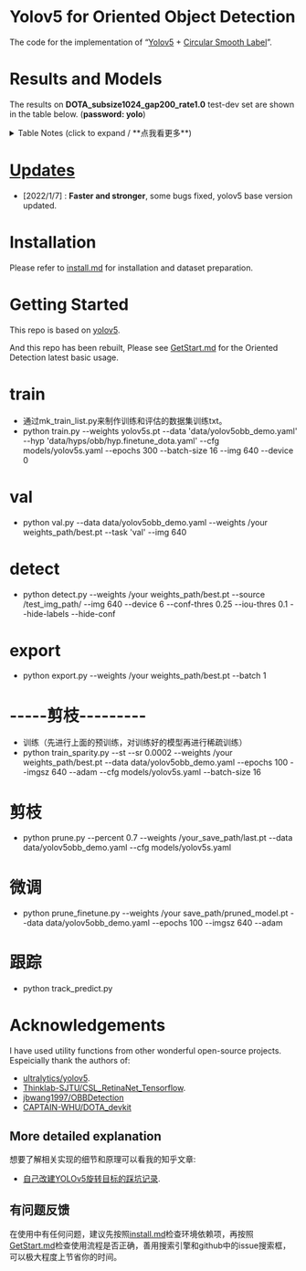 # Yolov5 for Oriented Object Detection

The code for the implementation of “[Yolov5](https://github.com/ultralytics/yolov5) + [Circular Smooth Label](https://arxiv.org/abs/2003.05597v2)”. 

# Results and Models
The results on **DOTA_subsize1024_gap200_rate1.0** test-dev set are shown in the table below. (**password: yolo**)


<details>
  <summary>Table Notes (click to expand / **点我看更多**)</summary>

* All checkpoints are trained to 300 epochs with [COCO pre-trained checkpoints](https://github.com/ultralytics/yolov5/releases/tag/v6.0), default settings and hyperparameters.
* **mAP<sup>test dota</sup>** values are for single-model single-scale on [DOTA](https://captain-whu.github.io/DOTA/index.html)(1024,1024,200,1.0) dataset.<br>Reproduce Example:
 ```shell
 python val.py --data 'data/dotav15_poly.yaml' --img 1024 --conf 0.01 --iou 0.4 --task 'test' --batch 16 --save-json --name 'dotav15_test_split'
 python tools/TestJson2VocClassTxt.py --json_path 'runs/val/dotav15_test_split/best_obb_predictions.json' --save_path 'runs/val/dotav15_test_split/obb_predictions_Txt'
 python DOTA_devkit/ResultMerge_multi_process.py --scrpath 'runs/val/dotav15_test_split/obb_predictions_Txt' --dstpath 'runs/val/dotav15_test_split/obb_predictions_Txt_Merged'
 zip the poly format results files and submit it to https://captain-whu.github.io/DOTA/evaluation.html
 ```
* **Speed** averaged over DOTAv1.5 val_split_subsize1024_gap200 images using a 2080Ti gpu. NMS + pre-process times is included.<br>Reproduce by `python val.py --data 'data/dotav15_poly.yaml' --img 1024 --task speed --batch 1`


</details>

# [Updates](./docs/ChangeLog.md)
- [2022/1/7] : **Faster and stronger**, some bugs fixed, yolov5 base version updated.


# Installation
Please refer to [install.md](./docs/install.md) for installation and dataset preparation.

# Getting Started 
This repo is based on [yolov5](https://github.com/ultralytics/yolov5). 

And this repo has been rebuilt, Please see [GetStart.md](./docs/GetStart.md) for the Oriented Detection latest basic usage.

# train 
* 通过mk_train_list.py来制作训练和评估的数据集训练txt。
* python train.py   --weights yolov5s.pt   --data 'data/yolov5obb_demo.yaml'   --hyp 'data/hyps/obb/hyp.finetune_dota.yaml' --cfg models/yolov5s.yaml   --epochs 300   --batch-size 16   --img 640   --device 0

# val
* python val.py --data data/yolov5obb_demo.yaml  --weights /your weights_path/best.pt --task 'val'  --img 640 

# detect
* python detect.py --weights /your weights_path/best.pt   --source /test_img_path/   --img 640 --device 6 --conf-thres 0.25 --iou-thres 0.1 --hide-labels --hide-conf

# export
* python export.py --weights /your weights_path/best.pt  --batch 1

# -----剪枝---------
* 训练（先进行上面的预训练，对训练好的模型再进行稀疏训练）
* python train_sparity.py --st --sr 0.0002 --weights /your weights_path/best.pt   --data data/yolov5obb_demo.yaml --epochs 100 --imgsz 640 --adam  --cfg models/yolov5s.yaml --batch-size 16

# 剪枝
* python prune.py --percent 0.7 --weights /your_save_path/last.pt --data data/yolov5obb_demo.yaml --cfg models/yolov5s.yaml

# 微调
* python prune_finetune.py --weights /your save_path/pruned_model.pt --data data/yolov5obb_demo.yaml  --epochs 100 --imgsz 640 --adam 

# 跟踪
* python track_predict.py

#  Acknowledgements
I have used utility functions from other wonderful open-source projects. Espeicially thank the authors of:

* [ultralytics/yolov5](https://github.com/ultralytics/yolov5).
* [Thinklab-SJTU/CSL_RetinaNet_Tensorflow](https://github.com/Thinklab-SJTU/CSL_RetinaNet_Tensorflow).
* [jbwang1997/OBBDetection](https://github.com/jbwang1997/OBBDetection)
* [CAPTAIN-WHU/DOTA_devkit](https://github.com/CAPTAIN-WHU/DOTA_devkit)
## More detailed explanation
想要了解相关实现的细节和原理可以看我的知乎文章:   
* [自己改建YOLOv5旋转目标的踩坑记录](https://www.zhihu.com/column/c_1358464959123390464).

## 有问题反馈
在使用中有任何问题，建议先按照[install.md](./docs/install.md)检查环境依赖项，再按照[GetStart.md](./docs/GetStart.md)检查使用流程是否正确，善用搜索引擎和github中的issue搜索框，可以极大程度上节省你的时间。



